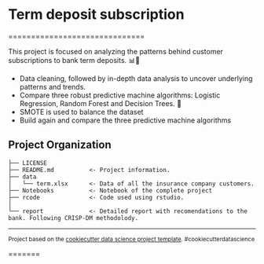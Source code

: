 # Term deposit subscription
==============================

This project is focused on analyzing the patterns behind customer subscriptions to bank term deposits. 📊💼

- Data cleaning, followed by in-depth data analysis to uncover underlying patterns and trends. 
- Compare three robust predictive machine algorithms: Logistic Regression, Random Forest and Decision Trees. 🌳
- SMOTE is used to balance the dataset
- Build again and compare the three predictive machine algorithms

Project Organization
------------

    ├── LICENSE
    ├── README.md          <- Project information.
    ├── data
    │   └── term.xlsx      <- Data of all the insurance company customers. 
    ├── Notebooks          <- Notebook of the complete project
    ├── rcode              <- Code used using rstudio. 
    │
    └── report             <- Detailed report with recomendations to the bank. Following CRISP-DM methodolody.




--------

<p><small>Project based on the <a target="_blank" href="https://drivendata.github.io/cookiecutter-data-science/">cookiecutter data science project template</a>. #cookiecutterdatascience</small></p>
=======



